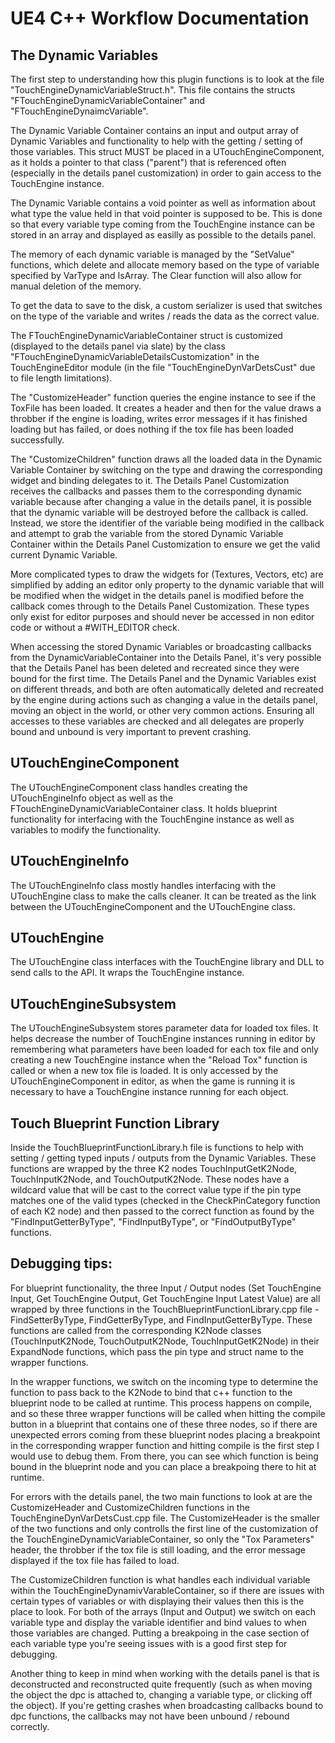 # UE4 C++ Workflow Documentation

## The Dynamic Variables
The first step to understanding how this plugin functions is to look at the file "TouchEngineDynamicVariableStruct.h". This file contains the structs "FTouchEngineDynamicVariableContainer" and "FTouchEngineDynaimcVariable".

The Dynamic Variable Container contains an input and output array of Dynamic Variables and functionality to help with the getting / setting of those variables. This struct MUST be placed in a UTouchEngineComponent, as it holds a pointer to that class ("parent") that is referenced often (especially in the details panel customization) in order to gain access to the TouchEngine instance.

The Dynamic Variable contains a void pointer as well as information about what type the value held in that void pointer is supposed to be. This is done so that every variable type coming from the TouchEngine instance can be stored in an array and displayed as easilly as possible to the details panel. 

The memory of each dynamic variable is managed by the "SetValue" functions, which delete and allocate memory based on the type of variable specified by VarType and IsArray. The Clear function will also allow for manual deletion of the memory. 

To get the data to save to the disk, a custom serializer is used that switches on the type of the variable and writes / reads the data as the correct value.

The FTouchEngineDynamicVariableContainer struct is customized (displayed to the details panel via slate) by the class "FTouchEngineDynamicVariableDetailsCustomization" in the TouchEngineEditor module (in the file "TouchEngineDynVarDetsCust" due to file length limitations). 

The "CustomizeHeader" function queries the engine instance to see if the ToxFile has been loaded. It creates a header and then for the value draws a throbber if the engine is loading, writes error messages if it has finished loading but has failed, or does nothing if the tox file has been loaded successfully. 

The "CustomizeChildren" function draws all the loaded data in the Dynamic Variable Container by switching on the type and drawing the corresponding widget and binding delegates to it. The Details Panel Customization receives the callbacks and passes them to the corresponding dynamic variable because after changing a value in the details panel, it is possible that the dynamic variable will be destroyed before the callback is called. Instead, we store the identifier of the variable being modified in the callback and attempt to grab the variable from the stored Dynamic Variable Container within the Details Panel Customization to ensure we get the valid current Dynamic Variable. 

More complicated types to draw the widgets for (Textures, Vectors, etc) are simplified by adding an editor only property to the dynamic variable that will be modified when the widget in the details panel is modified before the callback comes through to the Details Panel Customization. These types only exist for editor purposes and should never be accessed in non editor code or without a #WITH_EDITOR check.

When accessing the stored Dynamic Variables or broadcasting callbacks from the DynamicVariableContainer into the Details Panel, it's very possible that the Details Panel has been deleted and recreated since they were bound for the first time. The Details Panel and the Dynamic Variables exist on different threads, and both are often automatically deleted and recreated by the engine during actions such as changing a value in the details panel, moving an object in the world, or other very common actions. Ensuring all accesses to these variables are checked and all delegates are properly bound and unbound is very important to prevent crashing.

## UTouchEngineComponent
The UTouchEngineComponent class handles creating the UTouchEngineInfo object as well as the FTouchEngineDynamicVariableContainer class. It holds blueprint functionality for interfacing with the TouchEngine instance as well as variables to modify the functionality.

## UTouchEngineInfo
The UTouchEngineInfo class mostly handles interfacing with the UTouchEngine class to make the calls cleaner. It can be treated as the link between the UTouchEngineComponent and the UTouchEngine class.

## UTouchEngine
The UTouchEngine class interfaces with the TouchEngine library and DLL to send calls to the API. It wraps the TouchEngine instance.

## UTouchEngineSubsystem
The UTouchEngineSubsystem stores parameter data for loaded tox files. It helps decrease the number of TouchEngine instances running in editor by remembering what parameters have been loaded for each tox file and only creating a new TouchEngine instance when the "Reload Tox" function is called or when a new tox file is loaded. It is only accessed by the UTouchEngineComponent in editor, as when the game is running it is necessary to have a TouchEngine instance running for each object. 

## Touch Blueprint Function Library
Inside the TouchBlueprintFunctionLibrary.h file is functions to help with setting / getting typed inputs / outputs from the Dynamic Variables. These functions are wrapped by the three K2 nodes TouchInputGetK2Node, TouchInputK2Node, and TouchOutputK2Node. These nodes have a wildcard value that will be cast to the correct value type if the pin type matches one of the valid types (checked in the CheckPinCategory function of each K2 node) and then passed to the correct function as found by the "FindInputGetterByType", "FindInputByType", or "FindOutputByType" functions.

## Debugging tips: 
For blueprint functionality, the three Input / Output nodes (Set TouchEngine Input, Get TouchEngine Output, Get TouchEngine Input Latest Value) are all wrapped by three functions in the TouchBlueprintFunctionLibrary.cpp file - FindSetterByType, FindGetterByType, and FindInputGetterByType. These functions are called from the corresponding K2Node classes (TouchInputK2Node, TouchOutputK2Node, TouchInputGetK2Node) in their ExpandNode functions, which pass the pin type and struct name to the wrapper functions.

In the wrapper functions, we switch on the incoming type to determine the function to pass back to the K2Node to bind that c++ function to the blueprint node to be called at runtime. This process happens on compile, and so these three wrapper functions will be called when hitting the compile button in a blueprint that contains one of these three nodes, so if there are unexpected errors coming from these blueprint nodes placing a breakpoint in the corresponding wrapper function and hitting compile is the first step I would use to debug them. From there, you can see which function is being bound in the blueprint node and you can place a breakpoing there to hit at runtime. 

For errors with the details panel, the two main functions to look at are the CustomizeHeader and CustomizeChildren functions in the TouchEngineDynVarDetsCust.cpp file. The CustomizeHeader is the smaller of the two functions and only controlls the first line of the customization of the TouchEngineDynamicVariableContainer, so only the "Tox Parameters" header, the throbber if the tox file is still loading, and the error message displayed if the tox file has failed to load.

The CustomizeChildren function is what handles each individual variable within the TouchEngineDynamivVarableContainer, so if there are issues with certain types of variables or with displaying their values then this is the place to look. For both of the arrays (Input and Output) we switch on each variable type and display the variable identifier and bind values to when those variables are changed. Putting a breakpoing in the case section of each variable type you're seeing issues with is a good first step for debugging.

Another thing to keep in mind when working with the details panel is that is deconstructed and reconstructed quite frequently (such as when moving the object the dpc is attached to, changing a variable type, or clicking off the object). If you're getting crashes when broadcasting callbacks bound to dpc functions, the callbacks may not have been unbound / rebound correctly.
